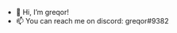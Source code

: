 - 👋 Hi, I’m greqor!
- 📫 You can reach me on discord: greqor#9382 

<!---
ProjectGregor/ProjectGregor is a ✨ special ✨ repository because its `README.md` (this file) appears on your GitHub profile.
You can click the Preview link to take a look at your changes.
--->
